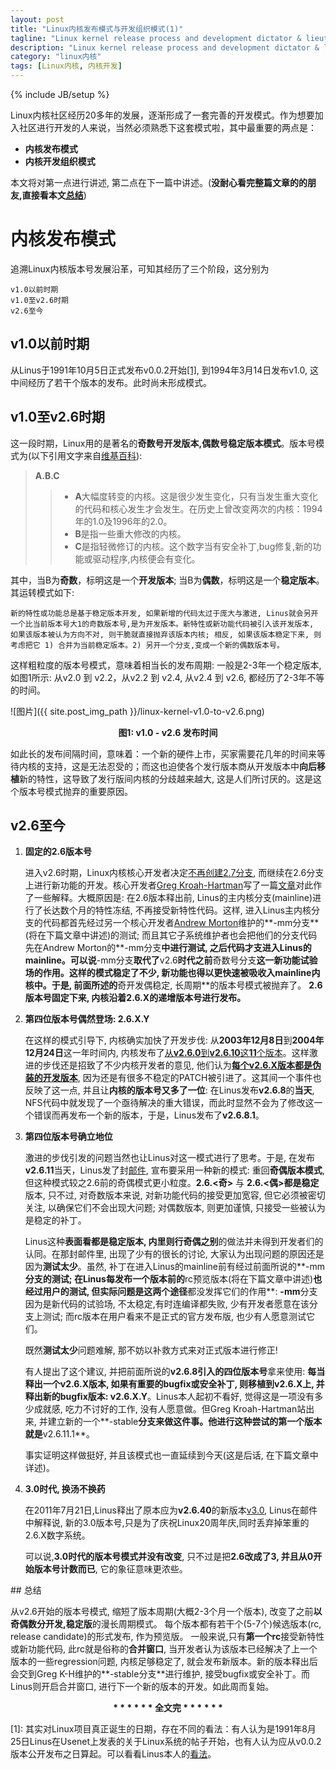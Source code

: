 ```yaml
---
layout: post
title: "Linux内核发布模式与开发组织模式(1)"
tagline: "Linux kernel release process and development dictator & lieutenant system(1)"
description: "Linux kernel release process and development dictator & lieutenant system(1)"
category: "linux内核"
tags: [Linux内核, 内核开发]
---
```

{% include JB/setup %}


Linux内核社区经历20多年的发展，逐渐形成了一套完善的开发模式。作为想要加入社区进行开发的人来说，当然必须熟悉下这套模式啦，其中最重要的两点是：

* **内核发布模式**
* **内核开发组织模式**

本文将对第一点进行讲述, 第二点在下一篇中讲述。(**没耐心看完整篇文章的的朋友,直接看本文[总结](#summary)**)

# 内核发布模式

追溯Linux内核版本号发展沿革，可知其经历了三个阶段，这分别为

    v1.0以前时期
    v1.0至v2.6时期
    v2.6至今

## v1.0以前时期

从Linus于1991年10月5日正式发布v0.0.2开始[[1]](#linux_start), 到1994年3月14日发布v1.0, 这中间经历了若干个版本的发布。此时尚未形成模式。

## v1.0至v2.6时期

这一段时期，Linux用的是著名的**奇数号开发版本,偶数号稳定版本模式**。版本号模式为(以下引用文字来自[维基百科](http://zh.wikipedia.org/wiki/Linux%E5%86%85%E6%A0%B8#.E7.89.88.E6.9C.AC.E5.91.BD.E5.90.8D)):

>   **A.B.C**
>    
>>   * **A**大幅度转变的内核。这是很少发生变化，只有当发生重大变化的代码和核心发生才会发生。在历史上曾改变两次的内核：1994年的1.0及1996年的2.0。
>>   * **B**是指一些重大修改的内核。
>>   * **C**是指轻微修订的内核。这个数字当有安全补丁,bug修复,新的功能或驱动程序,内核便会有变化。
>

其中，当B为**奇数**，标明这是一个**开发版本**; 当B为**偶数**，标明这是一个**稳定版本**。其运转模式如下: 

    新的特性或功能总是基于稳定版本开发, 如果新增的代码太过于庞大与激进, Linus就会另开一个比当前版本号大1的奇数版本号,是为开发版本。新特性或新功能代码被引入该开发版本, 如果该版本被认为方向不对, 则干脆就直接抛弃该版本内核; 相反, 如果该版本稳定下来, 则考虑把它 1) 合并为当前稳定版本。2) 另开一个分支,变成一个新的偶数版本号。

这样粗粒度的版本号模式，意味着相当长的发布周期: 一般是2-3年一个稳定版本, 如图1所示: 从v2.0 到 v2.2，从v2.2 到 v2.4, 从v2.4 到 v2.6, 都经历了2-3年不等的时间。

![图片]({{ site.post_img_path }}/linux-kernel-v1.0-to-v2.6.png)

<center> <strong>图1: v1.0 - v2.6 发布时间</strong></center>
    
      
如此长的发布间隔时间，意味着：一个新的硬件上市，买家需要花几年的时间来等待内核的支持，这是无法忍受的；而这也迫使各个发行版本商从开发版本中**向后移植**新的特性，这导致了发行版间内核的分歧越来越大, 这是人们所讨厌的。这是这个版本号模式抛弃的重要原因。


## v2.6至今

1. **固定的2.6版本号**

   进入v2.6时期，Linux内核核心开发者决定[不再创建2.7分支](http://developers.slashdot.org/story/04/07/22/0138244/no-27-linux-kernel-branch-due-soon), 而继续在2.6分支上进行新功能的开发。核心开发者[Greg Kroah-Hartman](http://www.linux.com/news/special-feature/linux-developers/717573-30-linux-kernel-developer-workspaces-in-30-weeks-greg-kroah-hartman)写了一篇[文章](http://www.linuxjournal.com/article/7732)对此作了一些解释。大概原因是: 在2.6版本释出前, Linus的主内核分支(mainline)进行了长达数个月的特性冻结, 不再接受新特性代码。这样, 进入Linus主内核分支的代码都首先经过另一个核心开发者[Andrew Morton](http://en.wikipedia.org/wiki/Andrew_Morton_(computer_programmer))维护的**-mm分支**(将在下篇文章中讲述)的测试; 而且其它子系统维护者也会把他们的分支代码先在Andrew Morton的**-mm分支**中进行测试, 之后代码才支进入Linus的mainline。可以说**-mm分支**取代了**v2.6**时代之前**奇数号分支**这一新功能试验场的作用。这样的模式稳定了不少, 新功能也得以更快速被吸收入mainline内核中。于是, 前面所述的**奇开发偶稳定, 长周期**的版本号模式被抛弃了。 **2.6版本号固定下来, 内核沿着2.6.X的递增版本号进行发布。**

2. **第四位版本号偶然登场: 2.6.X.Y**

   在这样的模式引导下, 内核确实加快了开发步伐: 从**2003年12月8日**到**2004年12月24日**这一年时间内, 内核发布了[从**v2.6.0**到**v2.6.10**这**11**个版本](https://www.kernel.org/pub/linux/kernel/v2.6/)。这样激进的步伐还是招致了不少内核开发者的意见, 他们认为[**每个v2.6.X版本都是伪装的开发版本**](http://lwn.net/Articles/126763/), 因为还是有很多不稳定的PATCH被引进了。这其间一个事件也反映了这一点, 并且让**内核的版本号又多了一位**: 在Linus发布**v2.6.8**的**当天**, NFS代码中就发现了一个亟待解决的重大错误，而此时显然不会为了修改这一个错误而再发布一个新的版本，于是，Linus发布了**v2.6.8.1**。

3. **第四位版本号确立地位**
 
   激进的步伐引发的问题当然也让Linus对这一模式进行了思考。于是, 在发布**v2.6.11**当天，Linus发了封[邮件](https://lkml.org/lkml/2005/3/2/247), 宣布要采用一种新的模式: 重回**奇偶版本模式**, 但这种模式较之2.6前的奇偶模式更小粒度。**2.6.<奇>** 与 **2.6.<偶>**都是**稳定**版本, 只不过, 对奇数版本来说, 对新功能代码的接受更加宽容, 但它必须被密切关注, 以确保它们不会出现大问题; 对偶数版本, 则更加谨慎, 只接受一些被认为是稳定的补丁。

   Linus这种**表面看都是稳定版本, 内里则行奇偶之别**的做法并未得到开发者们的认同。在那封邮件里, 出现了少有的很长的讨论, 大家认为出现问题的原因还是因为**测试太少**。虽然, 补丁在进入Linus的mainline前有经过前面所说的**-mm**分支的测试; 在Linus每发布一个版本前的**rc预览版本(将在下篇文章中讲述)**也经过用户的测试, 但实际问题是这两个途径**都没发挥它们的作用**: **-mm**分支因为是新代码的试验场, 不太稳定,有时连编译都失败, 少有开发者愿意在该分支上测试; 而rc版本在用户看来不是正式的官方发布版, 也少有人愿意测试它们。

   既然**测试太少**问题难解, 那不妨以补救方式来对正式版本进行修正!

   有人提出了这个建议, 并把前面所说的**v2.6.8引入的四位版本号**拿来使用: **每当释出一个v2.6.X版本, 如果有重要的bugfix或安全补丁, 则移植到v2.6.X上, 并释出新的bugfix版本: v2.6.X.Y**。Linus本人起初不看好, 觉得这是一项没有多少成就感, 吃力不讨好的工作, 没有人愿意做。但Greg Kroah-Hartman站出来, 并建立新的一个**-stable**分支来做这件事。他进行这种尝试的第一个版本就是**v2.6.11.1**。

   事实证明这样做挺好, 并且该模式也一直延续到今天(这是后话, 在下篇文章中详述)。

4. **3.0时代, 换汤不换药**

   在2011年7月21日,Linus释出了原本应为**v2.6.40**的新版本[v3.0](https://lkml.org/lkml/2011/7/21/455), Linus在邮件中解释说, 新的3.0版本号,只是为了庆祝Linux20周年庆,同时丢弃掉笨重的2.6.X数字系统。 

   可以说,**3.0时代的版本号模式并没有改变**, 只不过是把**2.6改成了3, 并且从0开始版本号计数而已**, 它的象征意味更浓些。 

<span id="summary">
## 总结

   从v2.6开始的版本号模式, 缩短了版本周期(大概2-3个月一个版本), 改变了之前**以奇偶数分开发,稳定版**的漫长周期模式。 每个版本都有若干个(5-7个)候选版本(rc, release candidate)的形式发布, 作为预览版。 一般来说,只有**第一个rc**接受新特性或新功能代码, 此rc就是俗称的**合并窗口**, 当开发者认为该版本已经解决了上一个版本的一些regression问题, 内核足够稳定了, 就会发布新版本。新的版本释出后会交到Greg K-H维护的**-stable分支**进行维护, 接受bugfix或安全补丁。而Linus则开启合并窗口, 进行下一个新的版本的开发。如此周而复始。
</span>

   <center><strong>* * * * * * 全文完 * * * * * * </strong></center>

<span id="linux_start">[1]: 其实对Linux项目真正诞生的日期，存在不同的看法：有人认为是1991年8月25日Linus在Usenet上发表的关于Linux系统的帖子开始，也有人认为应从v0.0.2版本公开发布之日算起。可以看看Linus本人的<a href="http://os.51cto.com/art/201104/255387.htm">看法</a>。</span>

